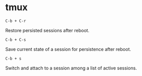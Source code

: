# tmux

```
C-b + C-r
```
Restore persisted sessions after reboot.


```
C-b + C-s
```
Save current state of a session for persistence after reboot.

```
C-b + s
```
Switch and attach to a session among a list of active sessions.
